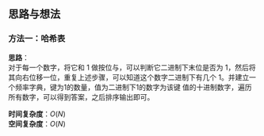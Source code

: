 ## 思路与想法
### 方法一：哈希表
**思路**：  
对于每一个数字，将它和 1 做按位与，可以判断它二进制下末位是否为 1，然后将其向右位移一位，重复上述步骤，可以知道这个数字二进制下有几个 1。并建立一个频率字典，键为1的数量，值为二进制下1的数字为该键
值的十进制数字，遍历所有数字，可以得到答案，之后排序输出即可。


**时间复杂度**：*O*(*N*)  
**空间复杂度**：*O*(*N*)
